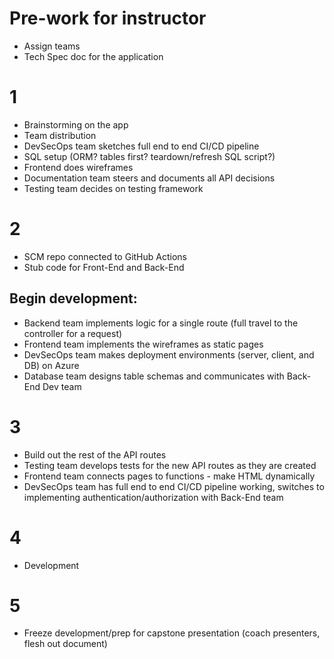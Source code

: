 # Pre-work for instructor
- Assign teams
- Tech Spec doc for the application

# 1
- Brainstorming on the app
- Team distribution
- DevSecOps team sketches full end to end CI/CD pipeline
- SQL setup (ORM? tables first? teardown/refresh SQL script?)
- Frontend does wireframes
- Documentation team steers and documents all API decisions
- Testing team decides on testing framework

# 2
- SCM repo connected to GitHub Actions
- Stub code for Front-End and Back-End
## Begin development:
- Backend team implements logic for a single route (full travel to the controller for a request)
- Frontend team implements the wireframes as static pages
- DevSecOps team makes deployment environments (server, client, and DB) on Azure
- Database team designs table schemas and communicates with Back-End Dev team

# 3
- Build out the rest of the API routes
- Testing team develops tests for the new API routes as they are created
- Frontend team connects pages to functions - make HTML dynamically
- DevSecOps team has full end to end CI/CD pipeline working, switches to implementing authentication/authorization with Back-End team

# 4
- Development

# 5
- Freeze development/prep for capstone presentation (coach presenters, flesh out document)
